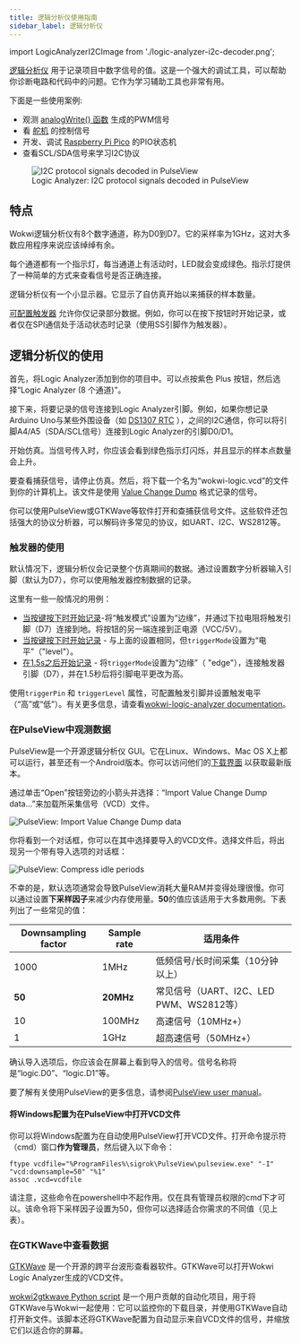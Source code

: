 ```yaml
---
title: 逻辑分析仪使用指南
sidebar_label: 逻辑分析仪
---
```


import LogicAnalyzerI2CImage from './logic-analyzer-i2c-decoder.png';

[逻辑分析仪](../parts/wokwi-logic-analyzer) 用于记录项目中数字信号的值。这是一个强大的调试工具，可以帮助你诊断电路和代码中的问题。它作为学习辅助工具也非常有用。

下面是一些使用案例:

- 观测 [analogWrite() 函数](https://www.arduino.cc/reference/en/language/functions/analog-io/analogwrite/) 生成的PWM信号
- 看 [舵机](../parts/wokwi-servo) 的控制信号
- 开发、调试 [Raspberry Pi Pico](../parts/wokwi-pi-pico) 的PIO状态机
- 查看SCL/SDA信号来学习I2C协议

<figure>
  <img src={LogicAnalyzerI2CImage} alt="I2C protocol signals decoded in PulseView" />
  <figcaption>Logic Analyzer: I2C protocol signals decoded in PulseView</figcaption>
</figure>


## 特点

Wokwi逻辑分析仪有8个数字通道，称为D0到D7。它的采样率为1GHz，这对大多数应用程序来说应该绰绰有余。

每个通道都有一个指示灯，每当通道上有活动时，LED就会变成绿色。指示灯提供了一种简单的方式来查看信号是否正确连接。

逻辑分析仪有一个小显示器。它显示了自仿真开始以来捕获的样本数量。

 [可配置触发器](#using-the-trigger) 允许你仅记录部分数据。例如，你可以在按下按钮时开始记录，或者仅在SPI通信处于活动状态时记录（使用SS引脚作为触发器）。

## 逻辑分析仪的使用

首先，将Logic Analyzer添加到你的项目中。可以点按紫色 Plus 按钮，然后选择“Logic Analyzer (8 个通道)”。

接下来，将要记录的信号连接到Logic Analyzer引脚。例如，如果你想记录Arduino Uno与某些外围设备（如 [DS1307 RTC](../parts/wokwi-ds1307) ），之间的I2C通信，你可以将引脚A4/A5（SDA/SCL信号）连接到Logic Analyzer的引脚D0/D1。

开始仿真。当信号传入时，你应该会看到绿色指示灯闪烁，并且显示的样本点数量会上升。

要查看捕获信号，请停止仿真。然后，将下载一个名为“wokwi-logic.vcd”的文件到你的计算机上。该文件是使用 [Value Change Dump](https://en.wikipedia.org/wiki/Value_change_dump) 格式记录的信号。

你可以使用PulseView或GTKWave等软件打开和查捕获信号文件。这些软件还包括强大的协议分析器，可以解码许多常见的协议，如UART、I2C、WS2812等。

### 触发器的使用

默认情况下，逻辑分析仪会记录整个仿真期间的数据。通过设置数字分析器输入引脚（默认为D7），你可以使用触发器控制数据的记录。

这里有一些一般情况的用例：

- [当按键按下时开始记录](https://wokwi.com/projects/313698551063380544)-将“触发模式”设置为“边缘”，并通过下拉电阻将触发引脚（D7）连接到地。将按钮的另一端连接到正电源（VCC/5V）。
- [当按键按下时开始记录](https://wokwi.com/projects/313706149095408193) - 与上面的设置相同，但`triggerMode`设置为“电平”（"level"）。
- [在1.5s之后开始记录](https://wokwi.com/projects/313706408220557888) - 将`triggerMode`设置为“边缘”（ "edge"），连接触发器引脚（D7），并在1.5秒后将引脚电平更改为高。

使用`triggerPin` 和 `triggerLevel` 属性，可配置触发引脚并设置触发电平（“高”或“低”）。有关更多信息，请查看[wokwi-logic-analyzer documentation](../parts/wokwi-logic-analyzer)。

### 在PulseView中观测数据

PulseView是一个开源逻辑分析仪 GUI。它在Linux、Windows、Mac OS X上都可以运行，甚至还有一个Android版本。你可以访问他们的[下载界面](https://sigrok.org/wiki/Downloads) 以获取最新版本。

通过单击“Open”按钮旁边的小箭头并选择：“Import Value Change Dump data...”来加载所采集信号（VCD）文件。

![PulseView: Import Value Change Dump data](logic-analyzer-pulseview-1.png)

你将看到一个对话框，你可以在其中选择要导入的VCD文件。选择文件后，将出现另一个带有导入选项的对话框：

![PulseView: Compress idle periods](logic-analyzer-pulseview-2.png)

不幸的是，默认选项通常会导致PulseView消耗大量RAM并变得处理很慢。你可以通过设置**下采样因子**来减少内存使用量。**50**的值应该适用于大多数用例。下表列出了一些常见的值：

| Downsampling factor | Sample rate | 适用条件                                 |
| ------------------- | ----------- | ---------------------------------------- |
| 1000                | 1MHz        | 低频信号/长时间采集（10分钟以上）        |
| **50**              | **20MHz**   | 常见信号（UART、I2C、LED PWM、WS2812等） |
| 10                  | 100MHz      | 高速信号（10MHz+）                       |
| 1                   | 1GHz        | 超高速信号（50MHz+）                     |

确认导入选项后，你应该会在屏幕上看到导入的信号。信号名称将是“logic.D0”、“logic.D1”等。

要了解有关使用PulseView的更多信息，请参阅[PulseView user manual](https://sigrok.org/doc/pulseview/unstable/manual.html)。

#### 将Windows配置为在PulseView中打开VCD文件

你可以将Windows配置为在自动使用PulseView打开VCD文件。打开命令提示符（cmd）窗口**作为管理员**，然后键入以下命令：

```
ftype vcdfile="%ProgramFiles%\sigrok\PulseView\pulseview.exe" "-I" "vcd:downsample=50" "%1"
assoc .vcd=vcdfile
```

请注意，这些命令在powershell中不起作用。仅在具有管理员权限的cmd下才可以。该命令将下采样因子设置为50，但你可以选择适合你需求的不同值（见上表）。

### 在GTKWave中查看数据

[GTKWave](http://gtkwave.sourceforge.net/) 是一个开源的跨平台波形查看器软件。GTKWave可以打开Wokwi Logic Analyzer生成的VCD文件。

[wokwi2gtkwave Python script](https://github.com/bvandepo/wokwi2gtkwave) 是一个用户贡献的自动化项目，用于将GTKWave与Wokwi一起使用：它可以监控你的下载目录，并使用GTKWave自动打开新文件。该脚本还将GTKWave配置为自动显示来自VCD文件的信号，并缩放它们以适合你的屏幕。
